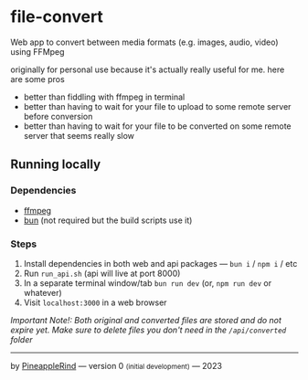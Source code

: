 # file-convert
Web app to convert between media formats (e.g. images, audio, video) using FFMpeg

originally for personal use because it's actually really useful for me. here are some pros
- better than fiddling with ffmpeg in terminal
- better than having to wait for your file to upload to some remote server before conversion
- better than having to wait for your file to be converted on some remote server that seems really slow

## Running locally
### Dependencies
- [ffmpeg](https://ffmpeg.org/)
- [bun](https://bun.sh) (not required but the build scripts use it)

### Steps
1. Install dependencies in both web and api packages — `bun i` / `npm i` / etc
2. Run `run_api.sh` (api will live at port 8000)
3. In a separate terminal window/tab `bun run dev` (or, `npm run dev` or whatever)
4. Visit `localhost:3000` in a web browser

*Important Note!: Both original and converted files are stored and do not expire yet. Make sure to delete files you don't need in the `/api/converted` folder*

---

by [PineappleRind](https://github.com/pineapplerind) — version 0 <small>(initial development)</small> — 2023
